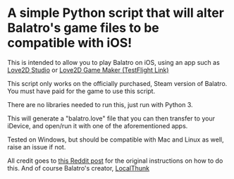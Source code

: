 # A simple Python script that will alter Balatro's game files to be compatible with iOS!

This is intended to allow you to play Balatro on iOS, using an app such as [Love2D Studio](https://apps.apple.com/us/app/love2d-studio/id6474188075?uo=4) or [Love2D Game Maker (TestFlight Link)](https://testflight.apple.com/join/bCLmQKfQ)

This script only works on the officially purchased, Steam version of Balatro. You must have paid for the game to use this script.

There are no libraries needed to run this, just run with Python 3. 

This will generate a "balatro.love" file that you can then transfer to your iDevice, and open/run it with one of the aforementioned apps.

Tested on Windows, but should be compatible with Mac and Linux as well, raise an issue if not.

All credit goes to [this Reddit post](https://old.reddit.com/r/iosgaming/comments/1bnf0zy/tutorial_run_balatro_on_your_ios_device/) for the original instructions on how to do this. And of course Balatro's creator, [LocalThunk](https://twitter.com/localthunk?lang=en)